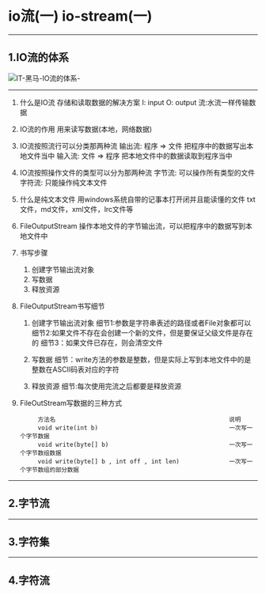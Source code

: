 # io流(一)  io-stream(一)


---



## 1.IO流的体系

 ![IT-黑马-IO流的体系-](C:\Users\kelly\Pictures\Screenshots\IT-黑马-IO流的体系-.png)


 ---

1. 什么是IO流
   存储和读取数据的解决方案
   I: input         O: output
   流:水流一样传输数据

2. IO流的作用
   用来读写数据(本地，网络数据)

3. IO流按照流行可以分类那两种流
   输出流: 程序 => 文件   把程序中的数据写出本地文件当中
   输入流: 文件  => 程序  把本地文件中的数据读取到程序当中

4. IO流按照操作文件的类型可以分为那两种流
   字节流: 可以操作所有类型的文件 
   字符流: 只能操作纯文本文件

5. 什么是纯文本文件
   用windows系统自带的记事本打开闭并且能读懂的文件
   txt文件，md文件，xml文件，lrc文件等

6. FileOutputStream
   操作本地文件的字节输出流，可以把程序中的数据写到本地文件中

7. 书写步骤
    1. 创建字节输出流对象
    2. 写数据
    3. 释放资源

8. FileOutputStream书写细节
   1. 创建字节输出流对象
      细节1:参数是字符串表述的路径或者File对象都可以
      细节2:如果文件不存在会创建一个新的文件，但是要保证父级文件是存在的
      细节3：如果文件已存在，则会清空文件

   2. 写数据
      细节：write方法的参数是整数，但是实际上写到本地文件中的是整数在ASCII码表对应的字符
   
   3. 释放资源
      细节:每次使用完流之后都要是释放资源

9. FileOutStream写数据的三种方式

            方法名                                                 说明
            void write(int b)                                     一次写一个字节数据
            void write(byte[] b)                                  一次写一个字节数组数据
            void write(byte[] b , int off , int len)              一次写一个字节数组的部分数据

   


---



## 2.字节流



---




## 3.字符集




---




## 4.字符流